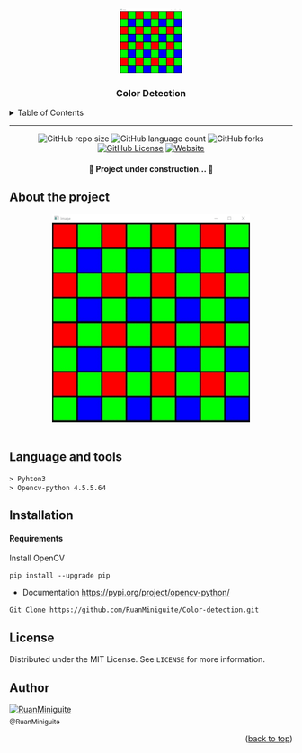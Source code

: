 <!--  
    Ruan Pezzin Miniguite
    V. 2.2 
-->

<!-- ============== HEADER ============== -->
<div align="center" id="header">
  <a href="https://github.com/RuanMiniguite"><img src="assets/img1.png" alt="Logo" width="110"></a>
  
  <h3>Color Detection</h3>
</div>


<!-- ===== SUMARIO ===== -->
<details>
  <summary>Table of Contents</summary>
  <ol>
    <li><a href="#about-the-project">About The Project</a></li>
    <li><a href="#language-and-tools">Language and tools</a></li>
    <li><a href="#implementation-ideas">Implementation ideas</a></li>
    <li><a href="#installation">Installation</a></li>
    <li><a href="#license">License</a></li>
    <li><a href="#author">Author</a></li>
  </ol>
</details>

---



<!-- ============== SHIELDS ============== -->
<div align="center">

  ![GitHub repo size][GitHub repo size-shields]
  ![GitHub language count][GitHub language count-shields]
  ![GitHub forks][GitHub forks-shields]
  [![GitHub License][GitHub License-shields]][GitHub License-link]
  [![Website][Website-shields]][Website-link]

  <h4>🚧 Project under construction... 🚧</h4>
</div>



<!-- ============== ABOUT ============== -->
## About the project

<div align="center">
  <img src="/assets/Gif.gif" alt="Print" width=70% ><br><br>
</div>


<!-- ============== LANGUAGE ============== -->
## Language and tools

```
> Pyhton3
> Opencv-python 4.5.5.64
```


<!-- ============== INSTALLATION ============== -->
## Installation

<h4>Requirements</h4>

Install OpenCV
```
pip install --upgrade pip
```

- Documentation
https://pypi.org/project/opencv-python/

```
Git Clone https://github.com/RuanMiniguite/Color-detection.git
```


<!-- ============== LICENSE ============== -->
## License

Distributed under the MIT License. See `LICENSE` for more information.


<!-- ============== AUTHOR ============== -->
## Author

[<img alt="RuanMiniguite" src="https://github.com/RuanMiniguite.png?size=210" width="115"><br><sub>@RuanMiniguite</sub>](https://github.com/RuanMiniguite)


<p align="right">(<a href="#header">back to top</a>)</p>


<!-- ============== LINKs ============== -->
<!-- Alterar link -->
[Site-link]: https://github.com/RuanMiniguite/Color-detection
[GitHub License-link]: https://github.com/RuanMiniguite/Color-detection/blob/08d97f45d06fa09870881c882bd4df4d2ba35206/LICENSE

<!-- Alterar caminho para repositorio [Template-Readme] -->
[GitHub repo size-shields]: https://img.shields.io/github/repo-size/RuanMiniguite/Color-detection?style=for-the-badge
[GitHub language count-shields]: https://img.shields.io/github/languages/count/RuanMiniguite/Color-detection?style=for-the-badge
[GitHub forks-shields]: https://img.shields.io/github/forks/RuanMiniguite/Color-detection?style=for-the-badge

<!-- link Shields-->
[GitHub License-shields]: https://img.shields.io/cocoapods/l/m?down_color=292929&up_color=292929&style=for-the-badge
[Site-shields]: https://img.shields.io/badge/Site-Live-292929?style=for-the-badge&logo=web&logoColor=white
[Website-link]: https://github.com/RuanMiniguite/Commit-Message
[Website-shields]: https://img.shields.io/website?down_color=292929&down_message=404&style=for-the-badge&logo=github&up_color=292929&up_message=Commit&url=https%3A%2F%2Fgithub.com%2FRuanMiniguite%2FCommit-Message